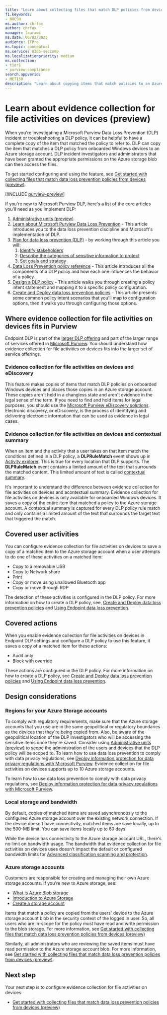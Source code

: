 ```yaml
---
title: "Learn about collecting files that match DLP policies from devices (preview)"
f1.keywords:
- NOCSH
ms.author: chrfox
author: chrfox
manager: laurawi
ms.date: 06/02/2023
audience: ITPro
ms.topic: conceptual
ms.service: O365-seccomp
ms.localizationpriority: medium
ms.collection:
- tier1
- purview-compliance
search.appverid:
- MET150
description: "Learn about copying items that match policies to an Azure storage account."
---
```


# Learn about evidence collection for file activities on devices (preview)

When you're investigating a Microsoft Purview Data Loss Prevention (DLP) incident or troubleshooting a DLP policy, it can be helpful to have a complete copy of the item that matched the policy to refer to. DLP can copy the item that matches a DLP policy from onboarded Windows devices to an Azure storage account. DLP incident investigators and administrators that have been granted the appropriate permissions on the Azure storage blob can then access the files.

To get started configuring and using the feature, see [Get started with collecting files that match data loss prevention policies from devices (preview)](dlp-copy-matched-items-get-started.md).  

[!INCLUDE [purview-preview](../includes/purview-preview.md)]

If you're new to Microsoft Purview DLP, here's a list of the core articles you'll need as you implement DLP:

1. [Administrative units (preview)](microsoft-365-compliance-center-permissions.md#administrative-units-preview)
1. [Learn about Microsoft Purview Data Loss Prevention](dlp-learn-about-dlp.md) - This article introduces you to the data loss prevention discipline and Microsoft's implementation of DLP.
1. [Plan for data loss prevention (DLP)](dlp-overview-plan-for-dlp.md#plan-for-data-loss-prevention-dlp) - by working through this article you will:
    1. [Identify stakeholders](dlp-overview-plan-for-dlp.md#identify-stakeholders)
    1. [Describe the categories of sensitive information to protect](dlp-overview-plan-for-dlp.md#describe-the-categories-of-sensitive-information-to-protect)
    1. [Set goals and strategy](dlp-overview-plan-for-dlp.md#set-goals-and-strategy)
1. [Data Loss Prevention policy reference](dlp-policy-reference.md#data-loss-prevention-policy-reference) - This article introduces all the components of a DLP policy and how each one influences the behavior of a policy.
1. [Design a DLP policy](dlp-policy-design.md) - This article walks you through creating a policy intent statement and mapping it to a specific policy configuration. 
1. [Create and Deploy data loss prevention policies](dlp-create-deploy-policy.md) - This article presents some common policy intent scenarios that you'll map to configuration options, then it walks you through configuring those options.

## Where evidence collection for file activities on devices fits in Purview

Endpoint DLP is part of the [larger DLP offering](dlp-learn-about-dlp.md) and part of the larger range of services offered in [Microsoft Purview](/microsoft-365/compliance.md). You should understand how evidence collection for file activities on devices fits into the larger set of service offerings.

### Evidence collection for file activities on devices and eDiscovery

This feature makes copies of items that match DLP policies on onboarded Windows devices and places those copies in an Azure storage account. These copies aren't held in a changless state and aren't evidence in the legal sense of the term. If you need to find and hold items for legal purposes, you should use the [Microsoft Purview eDiscovery solutions](ediscovery.md). Electronic discovery, or eDiscovery, is the process of identifying and delivering electronic information that can be used as evidence in legal cases.

### Evidence collection for file activities on devices and contextual summary

 When an item and the activity that a user takes on that item match the conditions defined in a DLP policy, a **DLPRuleMatch** event shows up in [Activity explorer](data-classification-activity-explorer.md). This is true for every location that DLP supports. The **DLPRuleMatch** event contains a limited amount of the text that surrounds the matched content. This limited amount of text is called [contextual summary](dlp-learn-about-dlp.md#contextual-summary).

It's important to understand the difference between evidence collection for file activities on devices and acontextual summary. Evidence collection for file activities on devices is only available for onboarded Windows devices. It saves a copy of the entire item that matched a policy to the Azure storage account. A contextual summary is captured for every DLP policy rule match and only contains a limited amount of the text that surrounds the target text that triggered the match.

## Covered user activities
 
You can configure evidence collection for file activities on devices to save a copy of a matched item to the Azure storage account when a user attempts to do one of these activities on a matched item:

 - Copy to a removable USB
 - Copy to Network share
 - Print
 - Copy or move using unallowed Bluetooth app
 - Copy or move through RDP
 
The detection of these activities is configured in the DLP policy. For more information on how to create a DLP policy, see, [Create and Deploy data loss prevention policies](dlp-create-deploy-policy.md) and [Using Endpoint data loss prevention](endpoint-dlp-using.md).

## Covered actions

When you enable evidence collection for file activities on devices in Endpoint DLP settings and configure a DLP policy to use this feature, it saves a copy of a matched item for these actions:
- Audit only
- Block with override
<!--Block--> 

These actions are configured in the DLP policy. For more information on how to create a DLP policy, see [Create and Deploy data loss prevention policies](dlp-create-deploy-policy.md) and [Using Endpoint data loss prevention](endpoint-dlp-using.md).
 
## Design considerations

### Regions for your Azure Storage accounts

To comply with regulatory requirements, make sure that the Azure storage accounts that you use are in the same geopolitical or regulatory boundaries as the devices that they're being copied from. Also, be aware of the geopolitical location of the DLP investigators who will be accessing the sensitive items once they're saved. Consider using [Administrative units (preview)](microsoft-365-compliance-center-permissions.md#administrative-units-preview) to scope the administration of the users and devices that the DLP policy will be scoped to. To learn how to use data loss prevention to comply with data privacy regulations, see [Deploy information protection for data privacy regulations with Microsoft Purview](https://go.microsoft.com/fwlink/?linkid=2239593&clcid=0x409). Evidence collection for file activities on devices supports up to 10 Azure storage accounts.

To learn how to use data loss prevention to comply with data privacy regulations, see [Deploy information protection for data privacy regulations with Microsoft Purview](https://go.microsoft.com/fwlink/?linkid=2239593&clcid=0x409).

### Local storage and bandwidth

By default, copies of matched items are saved asynchronously to the configured Azure storage account over the existing network connection. If the device doesn't have connectivity, matched items are save locally, up to the 500-MB limit. You can save items locally up to 60 days.

While the device has connectivity to the Azure storage account URL, there's no limit on bandwidth usage. The bandwidth that evidence collection for file activities on devices uses doesn't impact the default or configured bandwidth limits for [Advanced classification scanning and protection](dlp-configure-endpoint-settings.md#advanced-classification-scanning-and-protection).

### Azure storage accounts

Customers are responsible for creating and managing their own Azure storage accounts. If you're new to Azure storage, see:
- [What is Azure Blob storage](/azure/storage/blobs/storage-blobs-overview.md)
- [Introduction to Azure Storage](/azure/storage/common/storage-introduction.md)
- [Create a storage account](/azure/storage/common/storage-account-create)

Items that match a policy are copied from the users' device to the Azure storage account blob in the security context of the logged in user. So, all users who are in-scope for the policy must have read and write permission to the blob storage. For more information, see [Get started with collecting files that match data loss prevention policies from devices (preview)](dlp-copy-matched-items-get-started.md)

Similarly, all administrators who are reviewing the saved items must have read permission to the Azure storage account blob. For more information, see [Get started with collecting files that match data loss prevention policies from devices (preview)](dlp-copy-matched-items-get-started.md).

## Next step

Your next step is to configure evidence collection for file activities on devices

- [Get started with collecting files that match data loss prevention policies from devices (preview)](dlp-copy-matched-items-get-started.md#get-started-with-collecting-files-that-match-data-loss-prevention-policies-from-devices-preview)